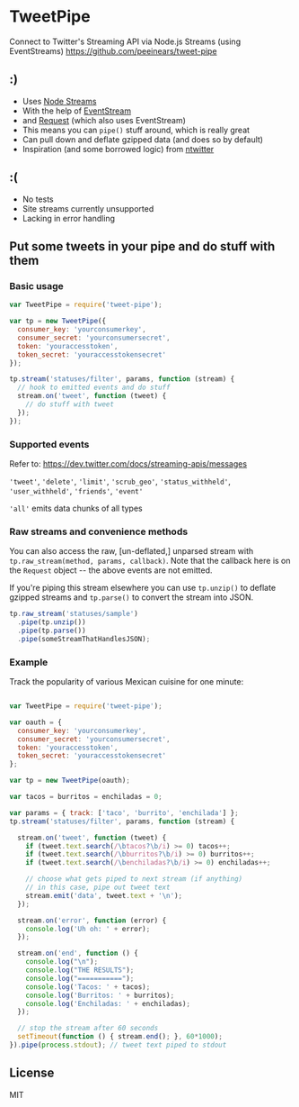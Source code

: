 TweetPipe
==========

Connect to Twitter's Streaming API via Node.js Streams (using EventStreams)
https://github.com/peeinears/tweet-pipe

## :)

 - Uses [Node Streams](http://nodejs.org/api/stream.html)
 - With the help of [EventStream](https://github.com/dominictarr/event-stream)
 - and [Request](https://github.com/mikeal/request) (which also uses EventStream)
 - This means you can `pipe()` stuff around, which is really great
 - Can pull down and deflate gzipped data (and does so by default)
 - Inspiration (and some borrowed logic) from [ntwitter](https://github.com/AvianFlu/ntwitter)

## :(

 - No tests
 - Site streams currently unsupported
 - Lacking in error handling

## Put some tweets in your pipe and do stuff with them

### Basic usage

``` js
var TweetPipe = require('tweet-pipe');

var tp = new TweetPipe({
  consumer_key: 'yourconsumerkey',
  consumer_secret: 'yourconsumersecret',
  token: 'youraccesstoken',
  token_secret: 'youraccesstokensecret'
});

tp.stream('statuses/filter', params, function (stream) {
  // hook to emitted events and do stuff
  stream.on('tweet', function (tweet) {
    // do stuff with tweet
  });
});
```

### Supported events

Refer to: https://dev.twitter.com/docs/streaming-apis/messages

`'tweet'`, `'delete'`, `'limit'`, `'scrub_geo'`, `'status_withheld'`, `'user_withheld'`, `'friends'`, `'event'`

`'all'` emits data chunks of all types


### Raw streams and convenience methods

You can also access the raw, [un-deflated,] unparsed stream with `tp.raw_stream(method, params, callback)`. 
Note that the callback here is on the `Request` object -- the above events are not emitted.

If you're piping this stream elsewhere you can use `tp.unzip()` to deflate gzipped streams and `tp.parse()` to convert the stream into JSON.

``` js
tp.raw_stream('statuses/sample')
  .pipe(tp.unzip())
  .pipe(tp.parse())
  .pipe(someStreamThatHandlesJSON);
```

### Example

Track the popularity of various Mexican cuisine for one minute:

``` js

var TweetPipe = require('tweet-pipe');

var oauth = {
  consumer_key: 'yourconsumerkey',
  consumer_secret: 'yourconsumersecret',
  token: 'youraccesstoken',
  token_secret: 'youraccesstokensecret'
};

var tp = new TweetPipe(oauth);

var tacos = burritos = enchiladas = 0;

var params = { track: ['taco', 'burrito', 'enchilada'] };
tp.stream('statuses/filter', params, function (stream) {

  stream.on('tweet', function (tweet) {
    if (tweet.text.search(/\btacos?\b/i) >= 0) tacos++;
    if (tweet.text.search(/\bburritos?\b/i) >= 0) burritos++;
    if (tweet.text.search(/\benchiladas?\b/i) >= 0) enchiladas++;

    // choose what gets piped to next stream (if anything)
    // in this case, pipe out tweet text
    stream.emit('data', tweet.text + '\n');
  });

  stream.on('error', function (error) {
    console.log('Uh oh: ' + error);
  });

  stream.on('end', function () {
    console.log("\n");
    console.log("THE RESULTS");
    console.log("===========");
    console.log('Tacos: ' + tacos);
    console.log('Burritos: ' + burritos);
    console.log('Enchiladas: ' + enchiladas);
  });

  // stop the stream after 60 seconds
  setTimeout(function () { stream.end(); }, 60*1000);
}).pipe(process.stdout); // tweet text piped to stdout

```

## License

MIT
